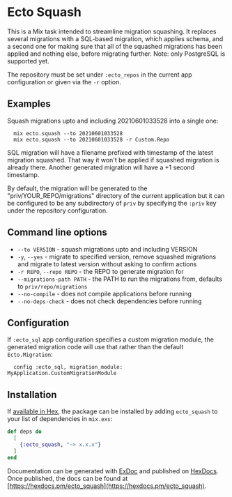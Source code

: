 # Ecto Squash

This is a Mix task intended to streamline migration squashing. It replaces
several migrations with a SQL-based migration, which applies schema, and
a second one for making sure that all of the squashed migrations has been
applied and nothing else, before migrating further.
Note: only PostgreSQL is supported yet.

The repository must be set under `:ecto_repos` in the
current app configuration or given via the `-r` option.

## Examples

Squash migrations upto and including 20210601033528 into a single one:

      mix ecto.squash --to 20210601033528
      mix ecto.squash --to 20210601033528 -r Custom.Repo

SQL migration will have a filename prefixed with timestamp of the latest
migration squashed. That way it won't be applied if squashed migration is
already there. Another generated migration will have a +1 second
timestamp.

By default, the migration will be generated to the
"priv/YOUR_REPO/migrations" directory of the current application
but it can be configured to be any subdirectory of `priv` by
specifying the `:priv` key under the repository configuration.

## Command line options

* `--to VERSION` - squash migrations upto and including VERSION
* `-y`, `--yes` - migrate to specified version, remove squashed migrations
and migrate to latest version without asking to confirm actions
* `-r REPO`, `--repo REPO` - the REPO to generate migration for
* `--migrations-path PATH` - the PATH to run the migrations from,
  defaults to `priv/repo/migrations`
* `--no-compile` - does not compile applications before running
* `--no-deps-check` - does not check dependencies before running

## Configuration

If `:ecto_sql` app configuration specifies a custom migration module,
the generated migration code will use that rather than the default
`Ecto.Migration`:

      config :ecto_sql, migration_module: MyApplication.CustomMigrationModule

## Installation

If [available in Hex](https://hex.pm/docs/publish), the package can be installed
by adding `ecto_squash` to your list of dependencies in `mix.exs`:

```elixir
def deps do
  [
    {:ecto_squash, "~> x.x.x"}
  ]
end
```

Documentation can be generated with [ExDoc](https://github.com/elixir-lang/ex_doc)
and published on [HexDocs](https://hexdocs.pm). Once published, the docs can
be found at [https://hexdocs.pm/ecto_squash](https://hexdocs.pm/ecto_squash).

